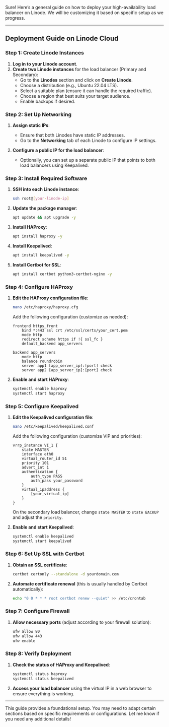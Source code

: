 Sure! Here’s a general guide on how to deploy your high-availability load balancer on Linode. We will be   customizing it based on  specific setup as we progress.

---

## Deployment Guide on Linode Cloud

### Step 1: Create Linode Instances

1. **Log in to your Linode account**.
2. **Create two Linode instances** for the load balancer (Primary and Secondary):
   - Go to the **Linodes** section and click on **Create Linode**.
   - Choose a distribution (e.g., Ubuntu 22.04 LTS).
   - Select a suitable plan (ensure it can handle the required traffic).
   - Choose a region that best suits your target audience.
   - Enable backups if desired.

### Step 2: Set Up Networking

1. **Assign static IPs**:
   - Ensure that both Linodes have static IP addresses.
   - Go to the **Networking** tab of each Linode to configure IP settings.

2. **Configure a public IP for the load balancer**:
   - Optionally, you can set up a separate public IP that points to both load balancers using Keepalived.

### Step 3: Install Required Software

1. **SSH into each Linode instance**:
   ```bash
   ssh root@[your-linode-ip]
   ```

2. **Update the package manager**:
   ```bash
   apt update && apt upgrade -y
   ```

3. **Install HAProxy**:
   ```bash
   apt install haproxy -y
   ```

4. **Install Keepalived**:
   ```bash
   apt install keepalived -y
   ```

5. **Install Certbot for SSL**:
   ```bash
   apt install certbot python3-certbot-nginx -y
   ```

### Step 4: Configure HAProxy

1. **Edit the HAProxy configuration file**:
   ```bash
   nano /etc/haproxy/haproxy.cfg
   ```

   Add the following configuration (customize as needed):

   ```plaintext
   frontend https_front
       bind *:443 ssl crt /etc/ssl/certs/your_cert.pem
       mode http
       redirect scheme https if !{ ssl_fc }
       default_backend app_servers

   backend app_servers
       mode http
       balance roundrobin
       server app1 [app_server_ip]:[port] check
       server app2 [app_server_ip]:[port] check
   ```

2. **Enable and start HAProxy**:
   ```bash
   systemctl enable haproxy
   systemctl start haproxy
   ```

### Step 5: Configure Keepalived

1. **Edit the Keepalived configuration file**:
   ```bash
   nano /etc/keepalived/keepalived.conf
   ```

   Add the following configuration (customize VIP and priorities):

   ```plaintext
   vrrp_instance VI_1 {
       state MASTER
       interface eth0
       virtual_router_id 51
       priority 101
       advert_int 1
       authentication {
           auth_type PASS
           auth_pass your_password
       }
       virtual_ipaddress {
           [your_virtual_ip]
       }
   }
   ```

   On the secondary load balancer, change `state MASTER` to `state BACKUP` and adjust the `priority`.

2. **Enable and start Keepalived**:
   ```bash
   systemctl enable keepalived
   systemctl start keepalived
   ```

### Step 6: Set Up SSL with Certbot

1. **Obtain an SSL certificate**:
   ```bash
   certbot certonly --standalone -d yourdomain.com
   ```

2. **Automate certificate renewal** (this is usually handled by Certbot automatically):
   ```bash
   echo "0 0 * * * root certbot renew --quiet" >> /etc/crontab
   ```

### Step 7: Configure Firewall

1. **Allow necessary ports** (adjust according to your firewall solution):
   ```bash
   ufw allow 80
   ufw allow 443
   ufw enable
   ```

### Step 8: Verify Deployment

1. **Check the status of HAProxy and Keepalived**:
   ```bash
   systemctl status haproxy
   systemctl status keepalived
   ```

2. **Access your load balancer** using the virtual IP in a web browser to ensure everything is working.

---

This guide provides a foundational setup. You may need to adapt certain sections based on specific requirements or configurations. Let me know if you need any additional details!
